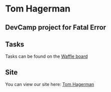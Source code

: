 # Tom Hagerman
## DevCamp project for Fatal Error

## Tasks
Tasks can be found on the [Waffle board](https://waffle.io/kevnroberts/tomhagerman)

## Site
You can view our site here: [Tom Hagerman](https://kevnroberts.github.io/tomhagerman/Home.html)

